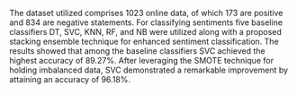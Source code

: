 The dataset utilized comprises 1023 online data, of which 173 are positive and 834 are negative statements. For classifying sentiments five baseline classifiers DT, SVC, KNN, RF, and NB were utilized along with a proposed stacking ensemble technique for enhanced sentiment classification. The results showed that among the baseline classifiers SVC achieved the highest accuracy of 89.27%. After leveraging the SMOTE technique for holding imbalanced data, SVC demonstrated a remarkable improvement by attaining an accuracy of 96.18%.

